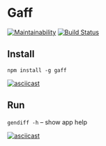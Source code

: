 # Gaff
[![Maintainability](https://api.codeclimate.com/v1/badges/827f0c20e22646255a1f/maintainability)](https://codeclimate.com/github/rustamyusupov/project-lvl2-s487/maintainability)
[![Build Status](https://travis-ci.org/rustamyusupov/project-lvl2-s487.svg?branch=master)](https://travis-ci.org/rustamyusupov/project-lvl2-s487)

## Install

`npm install -g gaff`

[![asciicast](https://asciinema.org/a/Ofw3F2I6qqDmXATt59tKPwQ4l.svg)](https://asciinema.org/a/Ofw3F2I6qqDmXATt59tKPwQ4l)

## Run

`gendiff -h` – show app help

[![asciicast](https://asciinema.org/a/kiYvGcnKGzC3WlUkFpZkJfvcf.svg)](https://asciinema.org/a/kiYvGcnKGzC3WlUkFpZkJfvcf)

